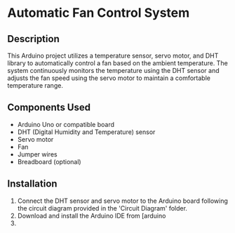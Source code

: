 # Automatic Fan Control System

## Description
This Arduino project utilizes a temperature sensor, servo motor, and DHT library to automatically control a fan based on the ambient temperature. The system continuously monitors the temperature using the DHT sensor and adjusts the fan speed using the servo motor to maintain a comfortable temperature range.

## Components Used
- Arduino Uno or compatible board
- DHT (Digital Humidity and Temperature) sensor
- Servo motor
- Fan
- Jumper wires
- Breadboard (optional)

## Installation
1. Connect the DHT sensor and servo motor to the Arduino board following the circuit diagram provided in the 'Circuit Diagram' folder.
2. Download and install the Arduino IDE from [arduino
3. 
